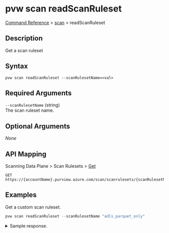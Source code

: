 # pvw scan readScanRuleset
[Command Reference](../../../README.md#command-reference) > [scan](./main.md) > readScanRuleset

## Description
Get a scan ruleset

## Syntax
```
pvw scan readScanRuleset --scanRulesetName=<val>
```

## Required Arguments
`--scanRulesetName` (string)  
The scan ruleset name.

## Optional Arguments
*None*

## API Mapping
Scanning Data Plane > Scan Rulesets > [Get](https://docs.microsoft.com/en-us/rest/api/purview/scanningdataplane/scan-rulesets/get)
```
GET https://{accountName}.purview.azure.com/scan/scanrulesets/{scanRulesetName}
```

## Examples
Get a custom scan ruleset.
```powershell
pvw scan readScanRuleset --scanRulesetName "adls_parquet_only"
```
<details><summary>Sample response.</summary>
<p>

```json
{
    "id": "scanrulesets/adls_parquet_only",
    "kind": "AdlsGen2",
    "name": "adls_parquet_only",
    "properties": {
        "collection": null,
        "createdAt": "2022-02-27T21:22:19.0970457Z",
        "description": null,
        "excludedSystemClassifications": [],
        "includedCustomClassificationRuleNames": [],
        "lastModifiedAt": "2022-02-27T21:22:19.0970462Z",
        "scanningRule": {
            "customFileExtensions": null,
            "fileExtensions": [
                "PARQUET"
            ]
        },
        "temporaryResourceFilters": [
            {
                "ingestTemporaryResource": true,
                "resourceFilterPattern": "(_SUCCESS|_started_\\d*|_committed_\\d*|_committed_vacuum\\d*)$"
            }
        ]
    },
    "scanRulesetType": "Custom",
    "status": "Enabled",
    "version": 1
}
```
</p>
</details>
